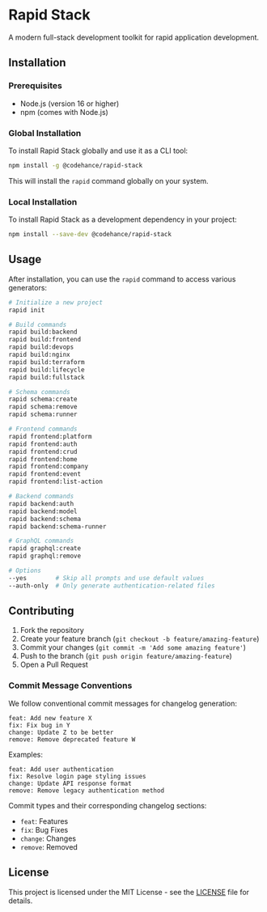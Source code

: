 # Rapid Stack

A modern full-stack development toolkit for rapid application development.

## Installation

### Prerequisites

- Node.js (version 16 or higher)
- npm (comes with Node.js)

### Global Installation

To install Rapid Stack globally and use it as a CLI tool:

```bash
npm install -g @codehance/rapid-stack
```

This will install the `rapid` command globally on your system.

### Local Installation

To install Rapid Stack as a development dependency in your project:

```bash
npm install --save-dev @codehance/rapid-stack
```

## Usage

After installation, you can use the `rapid` command to access various generators:

```bash
# Initialize a new project
rapid init

# Build commands
rapid build:backend
rapid build:frontend
rapid build:devops
rapid build:nginx
rapid build:terraform
rapid build:lifecycle
rapid build:fullstack

# Schema commands
rapid schema:create
rapid schema:remove
rapid schema:runner

# Frontend commands
rapid frontend:platform
rapid frontend:auth
rapid frontend:crud
rapid frontend:home
rapid frontend:company
rapid frontend:event
rapid frontend:list-action

# Backend commands
rapid backend:auth
rapid backend:model
rapid backend:schema
rapid backend:schema-runner

# GraphQL commands
rapid graphql:create
rapid graphql:remove

# Options
--yes        # Skip all prompts and use default values
--auth-only  # Only generate authentication-related files
```

## Contributing

1. Fork the repository
2. Create your feature branch (`git checkout -b feature/amazing-feature`)
3. Commit your changes (`git commit -m 'Add some amazing feature'`)
4. Push to the branch (`git push origin feature/amazing-feature`)
5. Open a Pull Request

### Commit Message Conventions

We follow conventional commit messages for changelog generation:

```
feat: Add new feature X
fix: Fix bug in Y
change: Update Z to be better
remove: Remove deprecated feature W
```

Examples:
```
feat: Add user authentication
fix: Resolve login page styling issues
change: Update API response format
remove: Remove legacy authentication method
```

Commit types and their corresponding changelog sections:
- `feat`: Features
- `fix`: Bug Fixes
- `change`: Changes
- `remove`: Removed

## License

This project is licensed under the MIT License - see the [LICENSE](LICENSE) file for details.